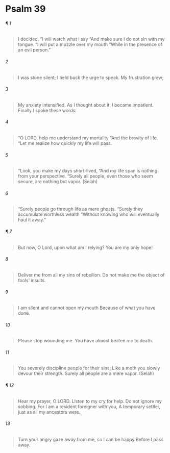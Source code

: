 # Psalm 39
###### ¶ 1
> I decided, “I will watch what I say
> “And make sure I do not sin with my tongue.
> “I will put a muzzle over my mouth
> “While in the presence of an evil person.”
###### 2
> I was stone silent;
> I held back the urge to speak.
> My frustration grew;
###### 3
> My anxiety intensified.
> As I thought about it, I became impatient.
> Finally I spoke these words:
###### 4
> “O LORD, help me understand my mortality
> “And the brevity of life.
> “Let me realize how quickly my life will pass.
###### 5
> “Look, you make my days short-lived,
> “And my life span is nothing from your perspective.
> “Surely all people, even those who seem secure, are nothing but vapor. (Selah)
###### 6
> “Surely people go through life as mere ghosts.
> “Surely they accumulate worthless wealth
> “Without knowing who will eventually haul it away.”
###### ¶ 7
> But now, O Lord, upon what am I relying?
> You are my only hope!
###### 8
> Deliver me from all my sins of rebellion.
> Do not make me the object of fools’ insults.
###### 9
> I am silent and cannot open my mouth
> Because of what you have done.
###### 10
> Please stop wounding me.
> You have almost beaten me to death.
###### 11
> You severely discipline people for their sins;
> Like a moth you slowly devour their strength.
> Surely all people are a mere vapor. (Selah)
###### ¶ 12
> Hear my prayer, O LORD.
> Listen to my cry for help.
> Do not ignore my sobbing.
> For I am a resident foreigner with you,
> A temporary settler, just as all my ancestors were.
###### 13
> Turn your angry gaze away from me, so I can be happy
> Before I pass away.
